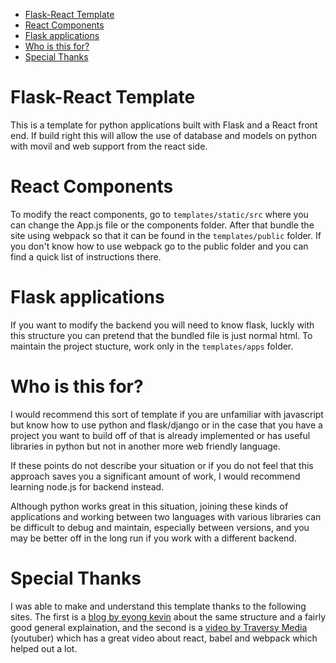 - [Flask-React Template](#flask-react-template)
- [React Components](#react-components)
- [Flask applications](#flask-applications)
- [Who is this for?](#who-is-this-for)
- [Special Thanks](#special-thanks)

# Flask-React Template
This is a template for python applications built with Flask and a React front end. If build right this will allow the use of database and models on python with movil and web support from the react side.


# React Components
To modify the react components, go to `templates/static/src` where you can change the App.js file or the components folder. After that bundle the site using webpack so that it can be found in the `templates/public` folder. If you don't know how to use webpack go to the public folder and you can find a quick list of instructions there.


# Flask applications
If you want to modify the backend you will need to know flask, luckly with this structure you can pretend that the bundled file is just normal html. To maintain the project stucture, work only in the `templates/apps` folder.


# Who is this for?
I would recommend this sort of template if you are unfamiliar with javascript but know how to use python and flask/django or in the case that you have a project you want to build off of that is already implemented or has useful libraries in python but not in another more web friendly language.

If these points do not describe your situation or if you do not feel that this approach saves you a significant amount of work, I would recommend learning node.js for backend instead.

Although python works great in this situation, joining these kinds of applications and working between two languages with various libraries can be difficult to debug and maintain, especially between versions, and you may be better off in the long run if you work with a different backend.

# Special Thanks
I was able to make and understand this template thanks to the following sites. The first is a [blog by eyong kevin](https://itnext.io/a-template-for-creating-a-full-stack-web-application-with-flask-npm-webpack-and-reactjs-be2294b111bd) about the same structure and a fairly good general explaination, and the second is a [video by Traversy Media](https://www.youtube.com/watch?v=deyxI-6C2u4) (youtuber) which has a great video about react, babel and webpack which helped out a lot.
